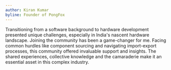 ```yaml
---
author: Kiran Kumar
byline: Founder of PongFox
---
```

Transitioning from a software background to hardware development presented unique challenges, especially in India's nascent hardware landscape. Joining the community has been a game-changer for me. Facing common hurdles like component sourcing and navigating import-export processes, this community offered invaluable support and insights. The shared experiences, collective knowledge and the camaraderie make it an essential asset in this complex industry.